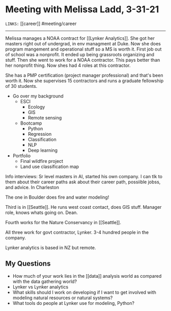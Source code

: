 # Meeting with Melissa Ladd, 3-31-21
`LINKS:` [[career]]
#meeting/career

---
Melissa manages a NOAA contract for [[Lynker Analytics]]. She got her masters right out of undergrad, in env managment at Duke. Now she does program mangement and operational stuff so a MS is worth it. First job out of school was a nonprofit. It ended up being grassroots organizing and stuff. Then she went to work for a NOAA contractor. This pays better than her nonprofit thing. Now shes had 4 roles at this contractor. 

She has a PMP certification (project manager professional) and that's been worth it. Now she supervises 15 contractors and runs a graduate fellowship of 30 students. 

- Go over my background
	- ESCI
		- Ecology
		- GIS
		- Remote sensing
	- Bootcamp
		- Python
		- Regression
		- Classification
		- NLP
		- Deep learning
- Portfolio
	- Final wildfire project
	- Land use classification map

Info interviews:
Sr level masters in AI, started his own company. I can tlk to them about their career paths 
ask about their career path, possiible jobss, and advice. In Charleston

The one in Boulder does fire and water modeling! 

Third is in [[Seattle]]. He runs west coast contact, does GIS stuff. Manager role, knows whats going on. Dean. 

Fourth works for the Nature Conservancy in [[Seattle]]. 

All three work for govt contractor, Lynker. 3-4 hundred people in the company. 

Lynker analytics is based in NZ but remote. 

## My Questions
- How much of your work lies in the [[data]] analysis world as compared with the data gathering world?
- Lynker vs Lynker analytics
- What skills should I work on developing if I want to get involved with modeling natural resources or natural systems?
- What tools do people at Lynker use for modeling, Python?

